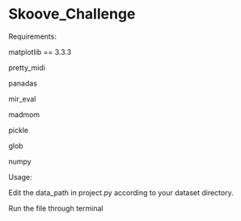 # Skoove_Challenge

Requirements:

matplotlib == 3.3.3

pretty_midi

panadas

mir_eval

madmom

pickle


glob

numpy



Usage:


Edit the data_path in project.py according to your dataset directory.


Run the file through terminal
